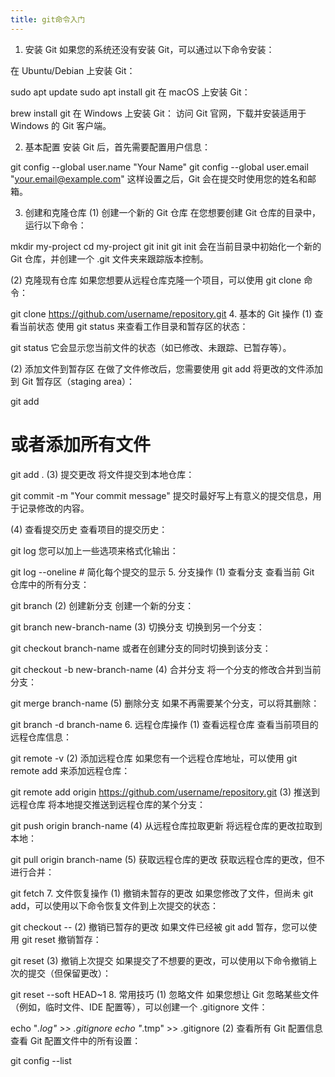 ```yaml
---
title: git命令入门
---
```

1. 安装 Git
如果您的系统还没有安装 Git，可以通过以下命令安装：

在 Ubuntu/Debian 上安装 Git：



sudo apt update
sudo apt install git
在 macOS 上安装 Git：



brew install git
在 Windows 上安装 Git： 访问 Git 官网，下载并安装适用于 Windows 的 Git 客户端。

2. 基本配置
安装 Git 后，首先需要配置用户信息：



git config --global user.name "Your Name"
git config --global user.email "your.email@example.com"
这样设置之后，Git 会在提交时使用您的姓名和邮箱。

3. 创建和克隆仓库
(1) 创建一个新的 Git 仓库
在您想要创建 Git 仓库的目录中，运行以下命令：



mkdir my-project
cd my-project
git init
git init 会在当前目录中初始化一个新的 Git 仓库，并创建一个 .git 文件夹来跟踪版本控制。

(2) 克隆现有仓库
如果您想要从远程仓库克隆一个项目，可以使用 git clone 命令：



git clone https://github.com/username/repository.git
4. 基本的 Git 操作
(1) 查看当前状态
使用 git status 来查看工作目录和暂存区的状态：



git status
它会显示您当前文件的状态（如已修改、未跟踪、已暂存等）。

(2) 添加文件到暂存区
在做了文件修改后，您需要使用 git add 将更改的文件添加到 Git 暂存区（staging area）：



git add <filename>
# 或者添加所有文件
git add .
(3) 提交更改
将文件提交到本地仓库：



git commit -m "Your commit message"
提交时最好写上有意义的提交信息，用于记录修改的内容。

(4) 查看提交历史
查看项目的提交历史：



git log
您可以加上一些选项来格式化输出：



git log --oneline  # 简化每个提交的显示
5. 分支操作
(1) 查看分支
查看当前 Git 仓库中的所有分支：



git branch
(2) 创建新分支
创建一个新的分支：



git branch new-branch-name
(3) 切换分支
切换到另一个分支：



git checkout branch-name
或者在创建分支的同时切换到该分支：



git checkout -b new-branch-name
(4) 合并分支
将一个分支的修改合并到当前分支：



git merge branch-name
(5) 删除分支
如果不再需要某个分支，可以将其删除：



git branch -d branch-name
6. 远程仓库操作
(1) 查看远程仓库
查看当前项目的远程仓库信息：



git remote -v
(2) 添加远程仓库
如果您有一个远程仓库地址，可以使用 git remote add 来添加远程仓库：



git remote add origin https://github.com/username/repository.git
(3) 推送到远程仓库
将本地提交推送到远程仓库的某个分支：



git push origin branch-name
(4) 从远程仓库拉取更新
将远程仓库的更改拉取到本地：



git pull origin branch-name
(5) 获取远程仓库的更改
获取远程仓库的更改，但不进行合并：



git fetch
7. 文件恢复操作
(1) 撤销未暂存的更改
如果您修改了文件，但尚未 git add，可以使用以下命令恢复文件到上次提交的状态：



git checkout -- <filename>
(2) 撤销已暂存的更改
如果文件已经被 git add 暂存，您可以使用 git reset 撤销暂存：



git reset <filename>
(3) 撤销上次提交
如果提交了不想要的更改，可以使用以下命令撤销上次的提交（但保留更改）：



git reset --soft HEAD~1
8. 常用技巧
(1) 忽略文件
如果您想让 Git 忽略某些文件（例如，临时文件、IDE 配置等），可以创建一个 .gitignore 文件：



echo "*.log" >> .gitignore
echo "*.tmp" >> .gitignore
(2) 查看所有 Git 配置信息
查看 Git 配置文件中的所有设置：



git config --list